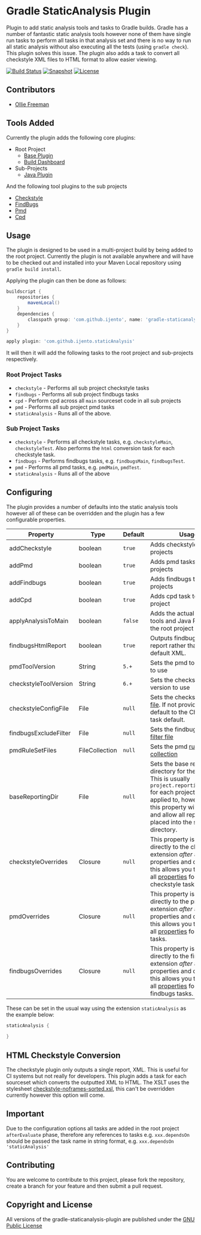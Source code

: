 # Gradle StaticAnalysis Plugin
Plugin to add static analysis tools and tasks to Gradle builds. Gradle has a number of fantastic static analysis tools however none of them have single run tasks to perform all tasks in that analysis set and there is no way to run all static analysis without also executing all the tests (using `gradle check`). This plugin solves this issue. The plugin also adds a task to convert all checkstyle XML files to HTML format to allow easier viewing. 

[![Build Status](https://travis-ci.org/iJento/gradle-staticanalysis-plugin.svg?branch=master)](https://travis-ci.org/iJento/gradle-staticanalysis-plugin)
[![Snapshot](http://img.shields.io/badge/current-0.1--SNAPSHOT-blue.svg)](https://github.com/iJento/gradle-staticanalysis-plugin/tree/master)
[![License](http://img.shields.io/badge/license-GNU_Public-blue.svg)](#copyright-and-license)


## Contributors
* [Ollie Freeman](https://github.com/olliefreeman)

## Tools Added
Currently the plugin adds the following core plugins:
* Root Project
  * [Base Plugin](http://www.gradle.org/docs/current/userguide/standard_plugins.html#N11EE8) 
  * [Build Dashboard]() 
* Sub-Projects
  * [Java Plugin](http://www.gradle.org/docs/current/userguide/java_plugin.html)

And the following tool plugins to the sub projects
* [Checkstyle](http://www.gradle.org/docs/current/userguide/checkstyle_plugin.html)
* [FindBugs](http://www.gradle.org/docs/current/userguide/findbugs_plugin.html)
* [Pmd](http://www.gradle.org/docs/current/userguide/pmd_plugin.html)
* [Cpd](https://github.com/aaschmid/gradle-cpd-plugin)

## Usage

The plugin is designed to be used in a multi-project build by being added to the root project. Currently the plugin is not available anywhere and will have to be checked out and installed into your Maven Local repository using `gradle build install`. 

Applying the plugin can then be done  as follows:

```groovy
buildscript {
	repositories {
		mavenLocal()
	}
	dependencies {
		classpath group: 'com.github.ijento', name: 'gradle-staticanalysis-plugin', version: '0.1-SNAPSHOT'
	}
}

apply plugin: 'com.github.ijento.staticAnalysis'
```

It will then it will add the following tasks to the root project and sub-projects respectively.

### Root Project Tasks
* `checkstyle` - Performs all sub project checkstyle tasks
* `findbugs` - Performs all sub project findbugs tasks
* `cpd` - Perform cpd across all `main` sourceset  code in all sub projects
* `pmd` - Performs all sub project pmd tasks
* `staticAnalysis` - Runs all of the above. 

### Sub Project Tasks
* `checkstyle` - Performs all checkstyle tasks, e.g. `checkstyleMain`, `checkstyleTest`. Also performs the `html` conversion task for each checkstyle task.
* `findbugs` - Performs findbugs tasks, e.g. `findbugsMain`, `findbugsTest`. 
* `pmd` - Performs all pmd tasks, e.g. `pmdMain`, `pmdTest`. 
* `staticAnalysis` - Runs all of the above

## Configuring

The plugin provides a number of defaults into the static analysis tools however all of these can be overridden and the plugin has a few configurable properties.

Property              | Type           | Default | Usage
--------              | ------         | ------  | ------ 
addCheckstyle         | boolean        | `true`  | Adds checkstyle tasks to projects
addPmd                | boolean        | `true`  | Adds pmd tasks to projects
addFindbugs           | boolean        | `true`  | Adds findbugs tasks to projects
addCpd                | boolean        | `true`  | Adds cpd task to root project
applyAnalysisToMain   | boolean        | `false` | Adds the actual analysis tools and Java Plugin to the root project
findbugsHtmlReport    | boolean        | `true`  | Outputs findbugs HTML report rather than the default XML.
pmdToolVersion        | String         | `5.+`   | Sets the pmd tool version to use 
checkstyleToolVersion | String         | `6.+`   | Sets the checkstyle tool version to use
checkstyleConfigFile  | File           | `null`  | Sets the checkstyle [config file](https://www.gradle.org/docs/current/dsl/org.gradle.api.plugins.quality.Checkstyle.html#org.gradle.api.plugins.quality.Checkstyle:configFile). If not provided it will default to the Checkstyle task default.
findbugsExcludeFilter | File           | `null`  | Sets the findbugs [exclude filter file](https://www.gradle.org/docs/current/dsl/org.gradle.api.plugins.quality.FindBugs.html#org.gradle.api.plugins.quality.FindBugs:excludeFilter)
pmdRuleSetFiles       | FileCollection | `null`  | Sets the pmd [rule set file collection](https://www.gradle.org/docs/current/dsl/org.gradle.api.plugins.quality.Pmd.html#org.gradle.api.plugins.quality.Pmd:ruleSetFiles)
baseReportingDir      | File           | `null`  | Sets the base reporting directory for the tasks. This is usually `project.reporting.baseDir` for each project the task is applied to, however setting this property will override and allow all reports to be placed into the same directory.
checkstyleOverrides   | Closure        | `null`  | This property is applied directly to the checkstyle extension *after* all other properties and defaults, this allows you to override all [properties](https://www.gradle.org/docs/current/dsl/org.gradle.api.plugins.quality.Checkstyle.html) for the checkstyle tasks.
pmdOverrides          | Closure        | `null`  | This property is applied directly to the pmd extension *after* all other properties and defaults, this allows you to override all [properties](https://www.gradle.org/docs/current/dsl/org.gradle.api.plugins.quality.Pmd.html) for the pmd tasks.
findbugsOverrides     | Closure        | `null`  | This property is applied directly to the findbugs extension *after* all other properties and defaults, this allows you to override all [properties](https://www.gradle.org/docs/current/dsl/org.gradle.api.plugins.quality.FindBugs.html) for the findbugs tasks.
 

These can be set in the usual way using the extension `staticAnalysis` as the example below:
```groovy
staticAnalysis {
	
}
```

## HTML Checkstyle Conversion
The checkstyle plugin only outputs a single report, XML. This is useful for CI systems but not really for developers. This plugin adds a task for each sourceset which converts the outputted XML to HTML. The XSLT uses the stylesheet [checkstyle-noframes-sorted.xsl](https://github.com/iJento/gradle-staticanalysis-plugin/blob/master/src/main/resources/checkstyle-noframes-sorted.xsl), this can't be overridden currently however this option will come.

## Important
Due to the configuration options all tasks are added in the root project `afterEvaluate` phase, therefore any references to tasks e.g. `xxx.dependsOn` should be passed the task name in string format, e.g. `xxx.dependsOn 'staticAnalysis'`

## Contributing
You are welcome to contribute to this project, please fork the repository, create a branch for your feature and then submit a pull request.

## Copyright and License
All versions of the gradle-staticanalysis-plugin are published under the [GNU Public License](https://github.com/iJento/gradle-staticanalysis-plugin/blob/master/LICENSE)
